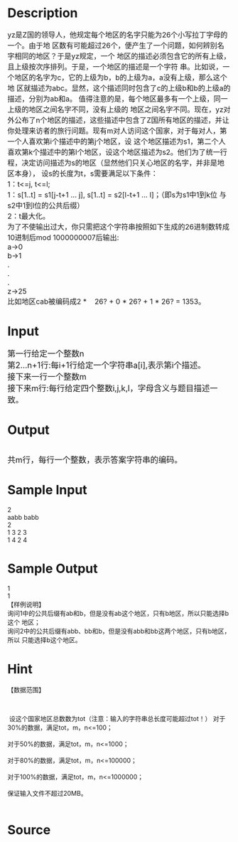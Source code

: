 
# Description

<div class="content"><p><span style="font-size: medium">yz是Z国的领导人，他规定每个地区的名字只能为26个小写拉丁字母的一个。由于地 区数有可能超过26个，便产生了一个问题，如何辨别名字相同的地区？于是yz规定，一个 地区的描述必须包含它的所有上级，且上级按次序排列。于是，一个地区的描述是一个字符 串。比如说，一个地区的名字为c，它的上级为b，b的上级为a，a没有上级，那么这个地 区就描述为abc。显然，这个描述同时包含了c的上级b和b的上级a的描述，分别为ab和a。 值得注意的是，每个地区最多有一个上级，同一上级的地区之间名字不同，没有上级的 地区之间名字不同。现在，yz对外公布了n个地区的描述，这些描述中包含了Z国所有地区的描述，并让 你处理来访者的旅行问题。现有m对人访问这个国家，对于每对人，第一个人喜欢第i个描述中的第j个地区，设 这个地区描述为s1，第二个人喜欢第k个描述中的第l个地区，设这个地区描述为s2。他们为了统一行程，决定访问描述为s的地区（显然他们只关心地区的名字，并非是地区本身）， 设s的长度为t，s需要满足以下条件： <br/>
1：t&lt;=j, t&lt;=l; <br/>
1：s[1..t] = s1[j-t+1 … j], s[1..t] = s2[l-t+1 … l]；（即s为s1中1到k位 与s2中1到l位的公共后缀） <br/>
2：t最大化。 <br/>
为了不使输出过大，你只需把这个字符串按照如下生成的26进制数转成10进制后mod 1000000007后输出: <br/>
a-&gt;0 <br/>
b-&gt;1 <br/>
. <br/>
. <br/>
. <br/>
z-&gt;25 <br/>
比如地区cab被编码成2 *    26? + 0 * 26? + 1 * 26? = 1353。 <br/>
</span></p></div>

# Input

<div class="content"><p><font size="4">第一行给定一个整数n <br/>
第2…n+1行:每i+1行给定一个字符串a[i],表示第i个描述。 <br/>
接下来一行一个整数m <br/>
接下来m行:每行给定四个整数i,j,k,l，字母含义与题目描述一致。 <br/>
</font></p></div>

# Output

<div class="content"><p><br/>
<font size="4">共m行，每行一个整数，表示答案字符串的编码。 <br/>
</font></p></div>

# Sample Input

<div class="content"><span class="sampledata">2 <br/>
aabb babb <br/>
2 <br/>
1  3 2 3<br/>
1  4 2 4<br/>
</span></div>

# Sample Output

<div class="content"><span class="sampledata">1 <br/>
1 <br/>
【样例说明】<br/>
询问1中的公共后缀有ab和b，但是没有ab这个地区，只有b地区，所以只能选择b这个 地区； <br/>
询问2中的公共后缀有abb、bb和b，但是没有abb和bb这两个地区，只有b地区，所以 只能选择b这个地区。 <br/>
</span></div>

# Hint

<div class="content"><p></p><p>【数据范围】</p><br/>
<p> 设这个国家地区总数数为tot（注意：输入的字符串总长度可能超过tot！） 对于30%的数据，满足tot，m，n&lt;=100； <br/><br/>
对于50%的数据，满足tot，m，n&lt;=1000； <br/><br/>
对于80%的数据，满足tot，m，n&lt;=100000； <br/><br/>
对于100%的数据，满足tot，m，n&lt;=1000000； <br/><br/>
保证输入文件不超过20MB。 <br/><br/>
</p><p></p></div>

# Source

<div class="content"><p><a href="problemset.php?search="></a></p></div>

